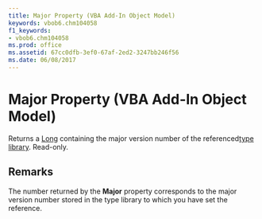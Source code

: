 ```yaml
---
title: Major Property (VBA Add-In Object Model)
keywords: vbob6.chm104058
f1_keywords:
- vbob6.chm104058
ms.prod: office
ms.assetid: 67cc0dfb-3ef0-67af-2ed2-3247bb246f56
ms.date: 06/08/2017
---
```



# Major Property (VBA Add-In Object Model)



Returns a [Long](../../Glossary/vbe-glossary.md#long-data-type) containing the major version number of the referenced[type library](../../Glossary/vbe-glossary.md#type-library). Read-only.

## Remarks

The number returned by the  **Major** property corresponds to the major version number stored in the type library to which you have set the reference.

